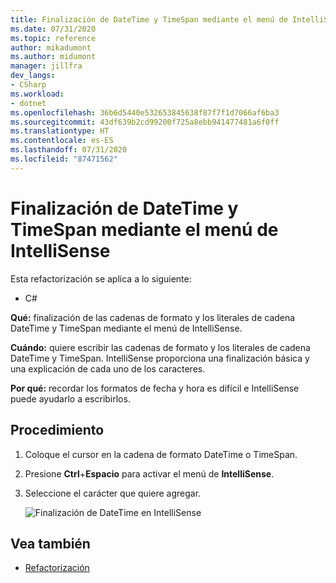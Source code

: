 ```yaml
---
title: Finalización de DateTime y TimeSpan mediante el menú de IntelliSense
ms.date: 07/31/2020
ms.topic: reference
author: mikadumont
ms.author: midumont
manager: jillfra
dev_langs:
- CSharp
ms.workload:
- dotnet
ms.openlocfilehash: 36b6d5440e532653845638f87f7f1d7066af6ba3
ms.sourcegitcommit: 43df639b2cd99200f725a8ebb941477481a6f0ff
ms.translationtype: HT
ms.contentlocale: es-ES
ms.lasthandoff: 07/31/2020
ms.locfileid: "87471562"
---
```

# <a name="datetime-and-timespan-completion-through-intellisense-menu"></a>Finalización de DateTime y TimeSpan mediante el menú de IntelliSense

Esta refactorización se aplica a lo siguiente:

- C#

**Qué:** finalización de las cadenas de formato y los literales de cadena DateTime y TimeSpan mediante el menú de IntelliSense.

**Cuándo:** quiere escribir las cadenas de formato y los literales de cadena DateTime y TimeSpan. IntelliSense proporciona una finalización básica y una explicación de cada uno de los caracteres. 

**Por qué:** recordar los formatos de fecha y hora es difícil e IntelliSense puede ayudarlo a escribirlos.

## <a name="how-to"></a>Procedimiento

1. Coloque el cursor en la cadena de formato DateTime o TimeSpan.
2. Presione **Ctrl**+**Espacio** para activar el menú de **IntelliSense**.
3. Seleccione el carácter que quiere agregar.

   ![Finalización de DateTime en IntelliSense](media/datetime-completion.png)

## <a name="see-also"></a>Vea también

- [Refactorización](../refactoring-in-visual-studio.md)
